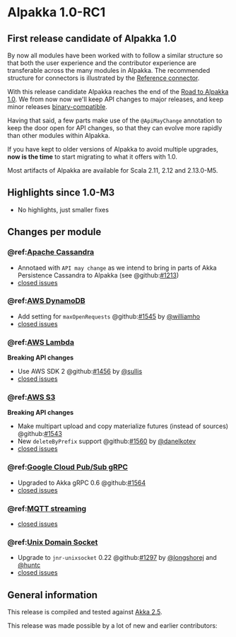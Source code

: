 # Alpakka 1.0-RC1

## First release candidate of Alpakka 1.0

By now all modules have been worked with to follow a similar structure so that both the user experience and the contributor experience are transferable across the many modules in Alpakka. The recommended structure for connectors is illustrated by the [Reference connector](https://doc.akka.io/docs/alpakka/current/reference.html).

With this release candidate Alpakka reaches the end of the [Road to Alpakka 1.0](https://akka.io/blog/news/2018/08/30/alpakka-towards-1.0). We from now now we'll keep API changes to major releases, and keep minor releases [binary-compatible](https://doc.akka.io/docs/akka/current/common/binary-compatibility-rules.html#binary-compatibility-rules).

Having that said, a few parts make use of the `@ApiMayChange` annotation to keep the door open for API changes, so that they can evolve more rapidly than other modules within Alpakka.

If you have kept to older versions of Alpakka to avoid multiple upgrades, **now is the time** to start migrating to what it offers with 1.0.

Most artifacts of Alpakka are available for Scala 2.11, 2.12 and 2.13.0-M5.


## Highlights since 1.0-M3

* No highlights, just smaller fixes


## Changes per module


### @ref:[Apache Cassandra](../cassandra.md)

 * Annotaed with `API may change` as we intend to bring in parts of Akka Persistence Cassandra to Alpakka (see @github:[#1213](#1213))
 * [closed issues](https://github.com/akka/alpakka/issues?q=is%3Aclosed+milestone%3A1.0-RC1+label%3Ap%3Acassandra)

### @ref:[AWS DynamoDB](../dynamodb.md)

 * Add setting for `maxOpenRequests` @github:[#1545](#1545) by [@williamho](https://github.com/williamho)
 * [closed issues](https://github.com/akka/alpakka/issues?q=is%3Aclosed+milestone%3A1.0-RC1+label%3Ap%3Adynamodb)

### @ref:[AWS Lambda](../awslambda.md)

**Breaking API changes**

 * Use AWS SDK 2 @github:[#1456](#1456) by [@sullis](https://github.com/sullis)
 * [closed issues](https://github.com/akka/alpakka/issues?q=is%3Aclosed+milestone%3A1.0-RC1+label%3Ap%3Aaws-lambda)

### @ref:[AWS S3](../s3.md)

**Breaking API changes**

 * Make multipart upload and copy materialize futures (instead of sources) @github:[#1543](#1543)
 * New `deleteByPrefix` support @github:[#1560](#1560) by [@danelkotev](https://github.com/danelkotev)
 * [closed issues](https://github.com/akka/alpakka/issues?q=is%3Aclosed+milestone%3A1.0-RC1+label%3Ap%3Aaws-s3)

### @ref:[Google Cloud Pub/Sub gRPC](../google-cloud-pub-sub-grpc.md)

 * Upgraded to Akka gRPC 0.6 @github:[#1564](#1564)
 * [closed issues](https://github.com/akka/alpakka/issues?q=is%3Aclosed+milestone%3A1.0-RC1+label%3Ap%3Agoogle-cloud-pub-sub-grpc)
 
### @ref:[MQTT streaming](../mqtt-streaming.md)

 * [closed issues](https://github.com/akka/alpakka/issues?q=is%3Aclosed+milestone%3A1.0-RC1+label%3Ap%3Amqtt-streaming)

### @ref:[Unix Domain Socket](../unix-domain-socket.md)

 * Upgrade to `jnr-unixsocket` 0.22 @github:[#1297](#1297) by [@longshorej](https://github.com/longshorej) and [@huntc](https://github.com/huntc) 
 * [closed issues](https://github.com/akka/alpakka/issues?q=is%3Aclosed+milestone%3A1.0-RC1+label%3Ap%3Aunix-domain-socket)


## General information

This release is compiled and tested against [Akka 2.5](https://doc.akka.io/docs/akka/current/).

This release was made possible by a lot of new and earlier contributors:

